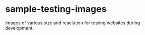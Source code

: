 sample-testing-images
=====================

Images of various size and resolution for testing websites during development.
